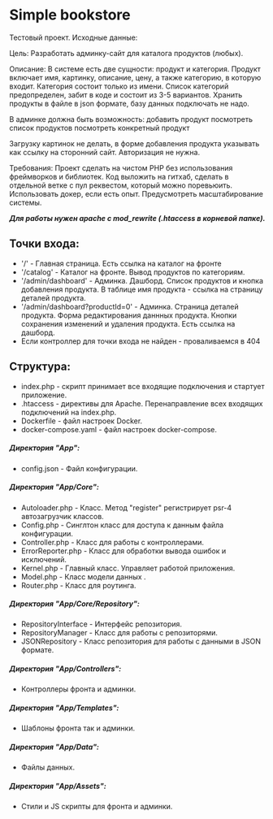 # Simple bookstore

Тестовый проект. Исходные данные:

Цель: Разработать админку-сайт для каталога продуктов (любых).

Описание:
В системе есть две сущности: продукт и категория.
Продукт включает имя, картинку, описание, цену, а также категорию, в которую входит.
Категория состоит только из имени.
Список категорий предопределен, забит в коде и состоит из 3-5 вариантов.
Хранить продукты в файле в json формате, базу данных подключать не надо.

В админке должна быть возможность:
добавить продукт
посмотреть список продуктов
посмотреть конкретный продукт

Загрузку картинок не делать, в форме добавления продукта указывать как ссылку на сторонний сайт. Авторизация не нужна.

Требования:
Проект сделать на чистом PHP без использования фреймворков и библиотек.
Код выложить на гитхаб, сделать в отдельной ветке с пул реквестом, который можно поревьюить.
Использовать докер, если есть опыт.
Предусмотреть масштабирование системы.

***Для работы нужен apache с mod_rewrite (.htaccess в корневой папке).***

## Точки входа:

* '/' - Главная страница. Есть ссылка на каталог на фронте
* '/catalog' - Каталог на фронте. Вывод продуктов по категориям.
* '/admin/dashboard' - Админка. Дашборд. Список продуктов и кнопка добавления продукта. В таблице имя продукта - ссылка на страницу деталей продукта.
* '/admin/dashboard?productId=0' - Админка. Страница деталей продукта. Форма редактирования даннных продукта. Кнопки сохранения изменений и удаления продукта. Есть ссылка на дашборд.
* Если контроллер для точки входа не найден - проваливаемся в 404

## Структура:

* index.php - скрипт принимает все входящие подключения и стартует приложение.
* .htaccess - директивы для Apache. Перенаправление всех входящих подключений на index.php.
* Dockerfile - файл настроек Docker.
* docker-compose.yaml - файл настроек docker-compose.

##### Директория "App":

* config.json - Файл конфигурации.

##### Директория "App/Core":

* Autoloader.php - Класс. Метод "register" регистрирует psr-4 автозагрузчик классов.
* Config.php - Синглтон класс для доступа к данным файла конфигурации.
* Controller.php - Класс для работы с контроллерами.
* ErrorReporter.php - Класс для обработки вывода ошибок и исключений.
* Kernel.php - Главный класс. Управляет работой приложения.
* Model.php - Класс модели данных .
* Router.php - Класс для роутинга.

##### Директория "App/Core/Repository":

* RepositoryInterface - Интерфейс репозитория.
* RepositoryManager - Класс для работы с репозиторями. 
* JSONRepository - Класс репозитория для работы с данными в JSON формате.

##### Директория "App/Controllers":

* Контроллеры фронта и админки.

##### Директория "App/Templates":

* Шаблоны фронта так и админки.

##### Директория "App/Data":

* Файлы данных.

##### Директория "App/Assets":

* Стили и JS скрипты для фронта и админки.
